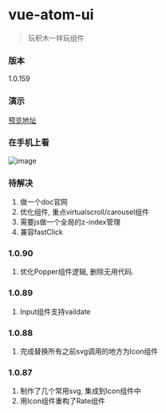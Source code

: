 # vue-atom-ui
> 玩积木一样玩组件

### 版本

1.0.159

### 演示
[预览地址](https://383514580.github.io/atom/#/index)

### 在手机上看
![image](https://user-images.githubusercontent.com/8264787/34904356-3395a8d2-f87f-11e7-85f4-7ae1a94fc587.png)


### 待解决
1. 做一个doc官网
2. 优化组件, 重点virtualscroll/carousel组件
3. 需要js做一个全局的z-index管理
4. 兼容fastClick

### 1.0.90
1. 优化Popper组件逻辑, 删除无用代码.

### 1.0.89
1. Input组件支持vaildate

### 1.0.88
1. 完成替换所有之前svg调用的地方为Icon组件

### 1.0.87
1. 制作了几个常用svg, 集成到Icon组件中
2. 用Icon组件重构了Rate组件


